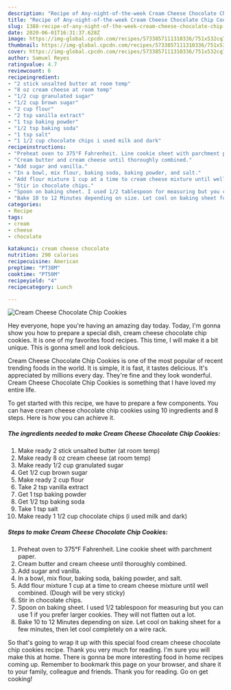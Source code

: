 ```yaml
---
description: "Recipe of Any-night-of-the-week Cream Cheese Chocolate Chip Cookies"
title: "Recipe of Any-night-of-the-week Cream Cheese Chocolate Chip Cookies"
slug: 1388-recipe-of-any-night-of-the-week-cream-cheese-chocolate-chip-cookies
date: 2020-06-01T16:31:37.628Z
image: https://img-global.cpcdn.com/recipes/5733857111310336/751x532cq70/cream-cheese-chocolate-chip-cookies-recipe-main-photo.jpg
thumbnail: https://img-global.cpcdn.com/recipes/5733857111310336/751x532cq70/cream-cheese-chocolate-chip-cookies-recipe-main-photo.jpg
cover: https://img-global.cpcdn.com/recipes/5733857111310336/751x532cq70/cream-cheese-chocolate-chip-cookies-recipe-main-photo.jpg
author: Samuel Reyes
ratingvalue: 4.7
reviewcount: 6
recipeingredient:
- "2 stick unsalted butter at room temp"
- "8 oz cream cheese at room temp"
- "1/2 cup granulated sugar"
- "1/2 cup brown sugar"
- "2 cup flour"
- "2 tsp vanilla extract"
- "1 tsp baking powder"
- "1/2 tsp baking soda"
- "1 tsp salt"
- "1 1/2 cup chocolate chips i used milk and dark"
recipeinstructions:
- "Preheat oven to 375°F Fahrenheit. Line cookie sheet with parchment paper."
- "Cream butter and cream cheese until thoroughly combined."
- "Add sugar and vanilla."
- "In a bowl, mix flour, baking soda, baking powder, and salt."
- "Add flour mixture 1 cup at a time to cream cheese mixture until well combined. (Dough will be very sticky)"
- "Stir in chocolate chips."
- "Spoon on baking sheet. I used 1/2 tablespoon for measuring but you can use 1 if you prefer larger cookies. They will not flatten out a lot."
- "Bake 10 to 12 Minutes depending on size. Let cool on baking sheet for a few minutes, then let cool completely on a wire rack."
categories:
- Recipe
tags:
- cream
- cheese
- chocolate

katakunci: cream cheese chocolate 
nutrition: 290 calories
recipecuisine: American
preptime: "PT38M"
cooktime: "PT50M"
recipeyield: "4"
recipecategory: Lunch

---
```



![Cream Cheese Chocolate Chip Cookies](https://img-global.cpcdn.com/recipes/5733857111310336/751x532cq70/cream-cheese-chocolate-chip-cookies-recipe-main-photo.jpg)

Hey everyone, hope you're having an amazing day today. Today, I'm gonna show you how to prepare a special dish, cream cheese chocolate chip cookies. It is one of my favorites food recipes. This time, I will make it a bit unique. This is gonna smell and look delicious.



Cream Cheese Chocolate Chip Cookies is one of the most popular of recent trending foods in the world. It is simple, it is fast, it tastes delicious. It's appreciated by millions every day. They're fine and they look wonderful. Cream Cheese Chocolate Chip Cookies is something that I have loved my entire life.


To get started with this recipe, we have to prepare a few components. You can have cream cheese chocolate chip cookies using 10 ingredients and 8 steps. Here is how you can achieve it.

<!--inarticleads1-->

##### The ingredients needed to make Cream Cheese Chocolate Chip Cookies:

1. Make ready 2 stick unsalted butter (at room temp)
1. Make ready 8 oz cream cheese (at room temp)
1. Make ready 1/2 cup granulated sugar
1. Get 1/2 cup brown sugar
1. Make ready 2 cup flour
1. Take 2 tsp vanilla extract
1. Get 1 tsp baking powder
1. Get 1/2 tsp baking soda
1. Take 1 tsp salt
1. Make ready 1 1/2 cup chocolate chips (i used milk and dark)




<!--inarticleads2-->

##### Steps to make Cream Cheese Chocolate Chip Cookies:

1. Preheat oven to 375°F Fahrenheit. Line cookie sheet with parchment paper.
1. Cream butter and cream cheese until thoroughly combined.
1. Add sugar and vanilla.
1. In a bowl, mix flour, baking soda, baking powder, and salt.
1. Add flour mixture 1 cup at a time to cream cheese mixture until well combined. (Dough will be very sticky)
1. Stir in chocolate chips.
1. Spoon on baking sheet. I used 1/2 tablespoon for measuring but you can use 1 if you prefer larger cookies. They will not flatten out a lot.
1. Bake 10 to 12 Minutes depending on size. Let cool on baking sheet for a few minutes, then let cool completely on a wire rack.




So that's going to wrap it up with this special food cream cheese chocolate chip cookies recipe. Thank you very much for reading. I'm sure you will make this at home. There is gonna be more interesting food in home recipes coming up. Remember to bookmark this page on your browser, and share it to your family, colleague and friends. Thank you for reading. Go on get cooking!
